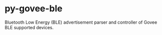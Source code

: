 # py-govee-ble
Bluetooth Low Energy (BLE) advertisement parser and controller of Govee BLE supported devices.
